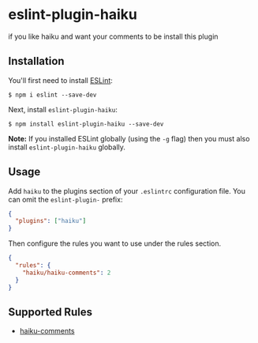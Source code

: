 # eslint-plugin-haiku

if you like haiku
and want your comments to be
install this plugin

## Installation

You'll first need to install [ESLint](http://eslint.org):

```
$ npm i eslint --save-dev
```

Next, install `eslint-plugin-haiku`:

```
$ npm install eslint-plugin-haiku --save-dev
```

**Note:** If you installed ESLint globally (using the `-g` flag) then you must also install `eslint-plugin-haiku` globally.

## Usage

Add `haiku` to the plugins section of your `.eslintrc` configuration file. You can omit the `eslint-plugin-` prefix:

```json
{
  "plugins": ["haiku"]
}
```

Then configure the rules you want to use under the rules section.

```json
{
  "rules": {
    "haiku/haiku-comments": 2
  }
}
```

## Supported Rules

- [haiku-comments](docs/rules/haiku-comment.md)
